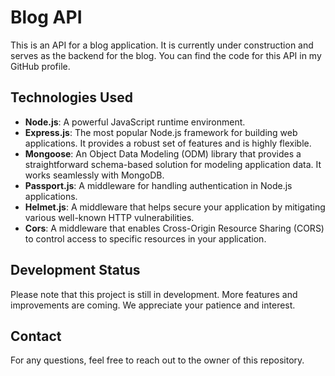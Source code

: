 # Blog API

This is an API for a blog application. It is currently under construction and serves as the backend for the blog. You can find the code for this API in my GitHub profile.

## Technologies Used

- **Node.js**: A powerful JavaScript runtime environment.
- **Express.js**: The most popular Node.js framework for building web applications. It provides a robust set of features and is highly flexible.
- **Mongoose**: An Object Data Modeling (ODM) library that provides a straightforward schema-based solution for modeling application data. It works seamlessly with MongoDB.
- **Passport.js**: A middleware for handling authentication in Node.js applications.
- **Helmet.js**: A middleware that helps secure your application by mitigating various well-known HTTP vulnerabilities.
- **Cors**: A middleware that enables Cross-Origin Resource Sharing (CORS) to control access to specific resources in your application.


## Development Status

Please note that this project is still in development. More features and improvements are coming. We appreciate your patience and interest.

## Contact

For any questions, feel free to reach out to the owner of this repository.